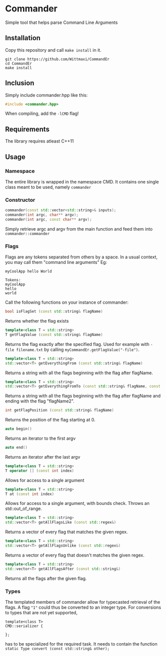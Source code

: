 # Commander
Simple tool that helps parse Command Line Arguments

## Installation
Copy this repository and call `make install` in it.
```console
git clone https://github.com/Wittmaxi/CommandEr
cd CommandEr
make install
```

## Inclusion
Simply include commander.hpp like this:
```c++
#include <commander.hpp>
``` 
When compiling, add the `-lCMD` flag!

## Requirements
The library requires atleast C++11

## Usage
### Namespace
The entire library is wrapped in the namespace CMD.
It contains one single class meant to be used, namely `commander`

### Constructor
```C++
commander(const std::vector<std::string>& inputs);
commander(int argc, char** argv);
commander(int argc, const char** argv);
```
Simply retrieve argc and argv from the main function and feed them into `commander::commander`

### Flags 
Flags are any tokens separated from others by a space. In a usual context, you may call them "command line arguments"
Eg:
```console
myCoolApp hello World 

Tokens:
myCoolApp
hello
world
```
Call the following functions on your instance of commander:

```c++
bool isFlagSet (const std::string& flagName)
```
Returns whether the flag exists

```c++
template<class T = std::string>
T getFlagValue (const std::string& flagName)
```
Returns the flag exactly after the specified flag. Used for example with `-file filename.txt` by calling `myCommandEr.getFlagValue("-file")`.

```c++
template<class T = std::string>
std::vector<T> getEverythingFrom (const std::string& flagName)
```
Returns a string with all the flags beginning with the flag after flagName.

```c++
template<class T = std::string>
std::vector<T> getEverythingFromTo (const std::string& flagName, const std::string& flagName2)
```
Returns a string with all the flags beginning with the flag after flagName and ending with the flag "flagName2".

```c++
int getFlagPosition (const std::string& flagName)
```
Returns the position of the flag starting at 0.

```c++
auto begin()
```
Returns an iterator to the first argv

```c++
auto end()
```
Returns an iterator after the last argv

```c++
template<class T = std::string>
T operator [] (const int index)
```
Allows for access to a single argument

```c++
template<class T = std::string>
T at (const int index)
```
Allows for access to a single argument, with bounds check. Throws an std::out_of_range.

```c++
template<class T = std::string>
std::vector<T> getAllFlagsLike (const std::regex&)
```
Returns a vector of every flag that matches the given regex.

```c++
template<class T = std::string>
std::vector<T> getAllFlagsUnlike (const std::regex&)
```
Returns a vector of every flag that doesn't matches the given regex.

```c++
template<class T = std::string>
std::vector<T> getAllFlagsAfter (const std::string&)
```
Returns all the flags after the given flag.

### Types
The templated members of commander allow for typecasted retrieval of the flags. 
A flag `"1"` could thus be converted to an integer type. 
For conversions to types that are not yet supported, 
```
template<class T>
CMD::serializer {

};
```
has to be specialized for the required task. 
It needs to contain the function
```static Type convert (const std::string& other);```
